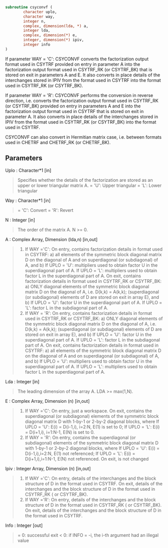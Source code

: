 ```fortran
subroutine csyconvf (
		character uplo,
		character way,
		integer n,
		complex, dimension(lda, *) a,
		integer lda,
		complex, dimension(*) e,
		integer, dimension(*) ipiv,
		integer info
)
```
 If parameter WAY = 'C':
 CSYCONVF converts the factorization output format used in
 CSYTRF provided on entry in parameter A into the factorization
 output format used in CSYTRF_RK (or CSYTRF_BK) that is stored
 on exit in parameters A and E. It also converts in place details of
 the interchanges stored in IPIV from the format used in CSYTRF into
 the format used in CSYTRF_RK (or CSYTRF_BK).

 If parameter WAY = 'R':
 CSYCONVF performs the conversion in reverse direction, i.e.
 converts the factorization output format used in CSYTRF_RK
 (or CSYTRF_BK) provided on entry in parameters A and E into
 the factorization output format used in CSYTRF that is stored
 on exit in parameter A. It also converts in place details of
 the interchanges stored in IPIV from the format used in CSYTRF_RK
 (or CSYTRF_BK) into the format used in CSYTRF.

 CSYCONVF can also convert in Hermitian matrix case, i.e. between
 formats used in CHETRF and CHETRF_RK (or CHETRF_BK).

## Parameters
Uplo : Character*1 [in]
> Specifies whether the details of the factorization are
> stored as an upper or lower triangular matrix A.
> = 'U':  Upper triangular
> = 'L':  Lower triangular

Way : Character*1 [in]
> = 'C': Convert
> = 'R': Revert

N : Integer [in]
> The order of the matrix A.  N >= 0.

A : Complex Array, Dimension (lda,n) [in,out]
> 1) If WAY ='C':
> On entry, contains factorization details in format used in
> CSYTRF:
> a) all elements of the symmetric block diagonal
> matrix D on the diagonal of A and on superdiagonal
> (or subdiagonal) of A, and
> b) If UPLO = 'U': multipliers used to obtain factor U
> in the superdiagonal part of A.
> If UPLO = 'L': multipliers used to obtain factor L
> in the superdiagonal part of A.
> On exit, contains factorization details in format used in
> CSYTRF_RK or CSYTRF_BK:
> a) ONLY diagonal elements of the symmetric block diagonal
> matrix D on the diagonal of A, i.e. D(k,k) = A(k,k);
> (superdiagonal (or subdiagonal) elements of D
> are stored on exit in array E), and
> b) If UPLO = 'U': factor U in the superdiagonal part of A.
> If UPLO = 'L': factor L in the subdiagonal part of A.
> 2) If WAY = 'R':
> On entry, contains factorization details in format used in
> CSYTRF_RK or CSYTRF_BK:
> a) ONLY diagonal elements of the symmetric block diagonal
> matrix D on the diagonal of A, i.e. D(k,k) = A(k,k);
> (superdiagonal (or subdiagonal) elements of D
> are stored on exit in array E), and
> b) If UPLO = 'U': factor U in the superdiagonal part of A.
> If UPLO = 'L': factor L in the subdiagonal part of A.
> On exit, contains factorization details in format used in
> CSYTRF:
> a) all elements of the symmetric block diagonal
> matrix D on the diagonal of A and on superdiagonal
> (or subdiagonal) of A, and
> b) If UPLO = 'U': multipliers used to obtain factor U
> in the superdiagonal part of A.
> If UPLO = 'L': multipliers used to obtain factor L
> in the superdiagonal part of A.

Lda : Integer [in]
> The leading dimension of the array A.  LDA >= max(1,N).

E : Complex Array, Dimension (n) [in,out]
> 1) If WAY ='C':
> On entry, just a workspace.
> On exit, contains the superdiagonal (or subdiagonal)
> elements of the symmetric block diagonal matrix D
> with 1-by-1 or 2-by-2 diagonal blocks, where
> If UPLO = 'U': E(i) = D(i-1,i), i=2:N, E(1) is set to 0;
> If UPLO = 'L': E(i) = D(i+1,i), i=1:N-1, E(N) is set to 0.
> 2) If WAY = 'R':
> On entry, contains the superdiagonal (or subdiagonal)
> elements of the symmetric block diagonal matrix D
> with 1-by-1 or 2-by-2 diagonal blocks, where
> If UPLO = 'U': E(i) = D(i-1,i),i=2:N, E(1) not referenced;
> If UPLO = 'L': E(i) = D(i+1,i),i=1:N-1, E(N) not referenced.
> On exit, is not changed

Ipiv : Integer Array, Dimension (n) [in,out]
> 1) If WAY ='C':
> On entry, details of the interchanges and the block
> structure of D in the format used in CSYTRF.
> On exit, details of the interchanges and the block
> structure of D in the format used in CSYTRF_RK
> ( or CSYTRF_BK).
> 1) If WAY ='R':
> On entry, details of the interchanges and the block
> structure of D in the format used in CSYTRF_RK
> ( or CSYTRF_BK).
> On exit, details of the interchanges and the block
> structure of D in the format used in CSYTRF.

Info : Integer [out]
> = 0:  successful exit
> < 0:  if INFO = -i, the i-th argument had an illegal value

